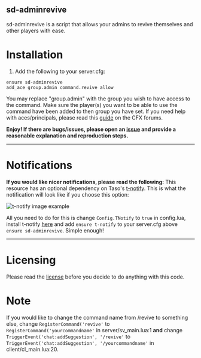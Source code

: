 ## sd-adminrevive

sd-adminrevive is a script that allows your admins to revive themselves and other players with ease.

# Installation
1. Add the following to your server.cfg:
```
ensure sd-adminrevive
add_ace group.admin command.revive allow
```
You may replace "group.admin" with the group you wish to have access to the command.
Make sure the player(s) you want to be able to use the command have been added to then group you have set.
If you need help with aces/principals, please read this [guide](https://forum.cfx.re/t/basic-aces-principals-overview-guide/90917) on the CFX forums.

**Enjoy! If there are bugs/issues, please open an [issue](https://github.com/SiegeDevelopment/sd-adminrevive/issues/new) and provide a reasonable explanation and reproduction steps.**

---

# Notifications
**If you would like nicer notifications, please read the following:**
This resource has an optional dependency on Taso's [t-notify](https://github.com/TasoOneAsia/t-notify).
This is what the notification will look like if you choose this option: 

![t-notify image example](https://siege.file.glass/fr8KInvk2f.png)

All you need to do for this is change `Config.TNotify` to `true` in config.lua, install t-notify [here](https://github.com/TasoOneAsia/t-notify/releases) and add `ensure t-notify` to your server.cfg above `ensure sd-adminrevive`.
Simple enough!

---

# Licensing
Please read the [license](https://github.com/SiegeDevelopment/sd-adminrevive/blob/main/LICENSE) before you decide to do anything with this code.

# Note
If you would like to change the command name from /revive to something else, change `RegisterCommand('revive'` to `RegisterCommand('yourcommandname'` in server/sv_main.lua:1 **and** change `TriggerEvent('chat:addSuggestion', '/revive'` to `TriggerEvent('chat:addSuggestion', '/yourcommandname'` in client/cl_main.lua:20.
